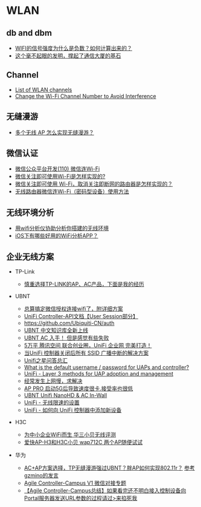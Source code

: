 # WLAN

## db and dbm
* [WIFI的信号强度为什么是负数？如何计算出来的？](https://www.zhihu.com/question/22166789?sort=created)
* [这个毫不起眼的发明，撑起了通信大厦的基石](https://zhuanlan.zhihu.com/p/53381281)

## Channel
* [List of WLAN channels](https://en.wikipedia.org/wiki/List_of_WLAN_channels)
* [Change the Wi-Fi Channel Number to Avoid Interference](https://www.lifewire.com/wifi-channel-number-change-to-avoid-interference-818208)

## 无缝漫游
* [多个无线 AP 怎么实现无缝漫游？](https://www.zhihu.com/question/19751226)

## 微信认证
* [微信公众平台开发(110) 微信连Wi-Fi](http://www.cnblogs.com/txw1958/p/weixin-wifi.html)
* [微信关注即可使用Wi-Fi是怎样实现的?](http://network.51cto.com/art/201406/442828.htm)
* [微信关注即可使用 Wi-Fi，取消关注即断网的路由器是怎样实现的？](https://www.zhihu.com/question/23667625)
* [无线路由器微信连Wi-Fi（密码型设备）使用方法](http://service.tp-link.com.cn/detail_article_3304.html)

## 无线环境分析
* [用wifi分析仪协助分析你搭建的无线环境](http://bbs.ubnt.com.cn/forum.php?mod=viewthread&tid=13814&extra=page%3D1%26filter%3Dtypeid%26typeid%3D102%26typeid%3D102)
* [iOS下有哪些好用的WiFi分析APP？](https://www.zhihu.com/question/41404124)

## 企业无线方案
* TP-Link
  * [慎重选择TP-LINK的AP、AC产品，下面是我的经历](http://tieba.baidu.com/p/3508791303)
* UBNT
  * [总算搞定微信授权连接wifi了，附详细方案](http://bbs.ubnt.com.cn/forum.php?mod=viewthread&tid=17679&extra=page%3D1)
  * [UniFi Controller-API文档【User Session部分】](http://bbs.ubnt.com.cn/forum.php?mod=viewthread&tid=15577&extra=page%3D1)
  * <https://github.com/Ubiquiti-CN/auth>
  * [UBNT 中文知识库全新上线](http://bbs.ubnt.com.cn/knowledge.php)
  * [UBNT AC 入手！ 但是感觉有些失败](https://www.chiphell.com/thread-1158729-1-1.html)
  * [5万平 腾讯空间 联合创业圈，UniFi 企业网 完美打造！](http://bbs.ubnt.com.cn/forum.php?mod=viewthread&tid=17568&extra=page%3D1)
  * [当UniFi 控制器关闭后所有 SSID 广播中断的解决方案](http://bbs.ubnt.com.cn/forum.php?mod=viewthread&tid=13316&highlight=unifi%2B%E5%85%B3%E9%97%AD)
  * [Unifi之星问答总汇](http://bbs.ubnt.com.cn/forum.php?mod=viewthread&tid=13515)
  * [What is the default username / password for UAPs and controller?](https://help.ubnt.com/hc/en-us/articles/204909374-UniFi-What-is-the-default-username-password-for-UAPs-and-controller-)
  * [UniFi - Layer 3 methods for UAP adoption and management](https://help.ubnt.com/hc/en-us/articles/204909754-UniFi-Layer-3-methods-for-UAP-adoption-and-management)
  * [经常发生上网慢，求解决](http://bbs.ubnt.com.cn/forum.php?mod=viewthread&tid=18934&extra=page%3D4)
  * [AP PRO 启动5G后导致速度很卡.接受率也很低](http://bbs.ubnt.com.cn/forum.php?mod=viewthread&tid=19065&extra=page%3D5)
  * [UBNT Unifi NanoHD & AC In-Wall](https://www.chiphell.com/article-20602-1.html)
  * [UniFi - 无线限速的设置](https://help.ui.com.cn/hc/zh-cn/articles/115000150702-UniFi-%E6%97%A0%E7%BA%BF%E9%99%90%E9%80%9F%E7%9A%84%E8%AE%BE%E7%BD%AE)
  * [UniFi - 如何向 UniFi 控制器中添加新设备](https://help.ui.com.cn/articles/360000227321/)

* H3C
  * [为中小企业WiFi而生 华三小贝无线评测](http://net.it168.com/a2016/1130/3050/000003050277_all.shtml)
  * [爱快AP-H3和H3C小贝 wap712C 两个AP随便试试](https://www.chiphell.com/thread-1639244-1-1.html)
* 华为
  * [AC+AP方案选择，TP无缝漫游强过UBNT？胖AP如何实现802.11r？](http://koolshare.cn/thread-109233-1-4.html) [参考gzmino的发言](http://koolshare.cn/forum.php?mod=viewthread&tid=109233&page=1&authorid=17218)
  * [Agile Controller-Campus V1 微信对接专题](http://support.huawei.com/enterprise/docinforeader.action?contentId=DOC1000082669&partNo=10142)
  * [【Agile Controller-Campus总结】如果看完还不明白接入控制设备向Portal服务器发送URL参数的过程请过>来掐死我](http://forum.huawei.com/enterprise/thread-354775.html)

